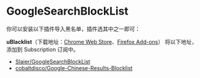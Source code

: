 # GoogleSearchBlockList

你可以安装以下插件导入黑名单，插件选其中之一即可：

**uBlacklist**（下载地址：[Chrome Web Store](https://chrome.google.com/webstore/detail/ublacklist/pncfbmialoiaghdehhbnbhkkgmjanfhe)、[Firefox Add-ons](https://addons.mozilla.org/en-US/firefox/addon/ublacklist/)）
将以下地址，添加到 Subscription 订阅中。

- [Slaier/GoogleSearchBlockList](https://raw.githubusercontent.com/Slaier/GoogleSearchBlockList/master/uBlacklist_subscription.txt)
- [cobaltdisco/Google-Chinese-Results-Blocklist](https://raw.githubusercontent.com/cobaltdisco/Google-Chinese-Results-Blocklist/master/uBlacklist_subscription.txt)
